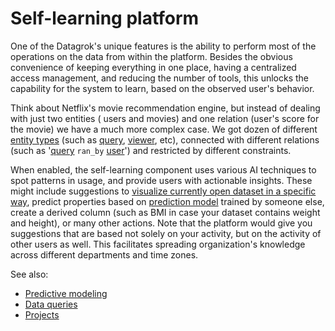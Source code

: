 <!-- TITLE: Self-learning platform -->
<!-- SUBTITLE: -->

# Self-learning platform

One of the Datagrok's unique features is the ability to perform most of the operations on the data from within the
platform. Besides the obvious convenience of keeping everything in one place, having a centralized access management,
and reducing the number of tools, this unlocks the capability for the system to learn, based on the observed user's
behavior.

Think about Netflix's movie recommendation engine, but instead of dealing with just two entities (
users and movies) and one relation (user's score for the movie) we have a much more complex case. We got dozen of
different [entity types](../overview/objects.md)
(such as [query](../access/data-query.md), [viewer](../visualize/viewers.md), etc), connected with different relations
(such as '[query](../access/data-query.md) `ran_by` [user](../govern/user.md)') and restricted by different constraints.

When enabled, the self-learning component uses various AI techniques to spot patterns in usage, and provide users with
actionable insights. These might include suggestions to [visualize currently open dataset in a specific way](), predict
properties based on [prediction model](predictive-modeling.md) trained by someone else, create a derived column (such as
BMI in case your dataset contains weight and height), or many other actions. Note that the platform would give you
suggestions that are based not solely on your activity, but on the activity of other users as well. This facilitates
spreading organization's knowledge across different departments and time zones.

See also:

* [Predictive modeling](predictive-modeling.md)
* [Data queries](../access/data-query.md)
* [Projects](../overview/project.md)